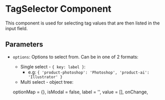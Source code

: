 # TagSelector Component

This component is used for selecting tag values that are then listed in the input field.

## Parameters

* `options`: Options to select from.  Can be in one of 2 formats:
  * Single select - `{ key: label }`:
    *  e.g: `{ 'product-photoshop': 'Photoshop', 'product-ai': 'Illustrator' }`
  * Multi select - object tree:

  optionMap = {},
  isModal = false,
  label = '',
  value = [],
  onChange,

